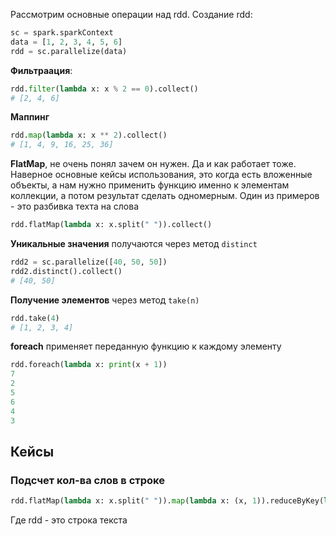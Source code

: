 Рассмотрим основные операции над rdd. Создание rdd:
```python
sc = spark.sparkContext
data = [1, 2, 3, 4, 5, 6]
rdd = sc.parallelize(data)
```
**Фильтраация**:
```python
rdd.filter(lambda x: x % 2 == 0).collect()
# [2, 4, 6]
```
**Маппинг**
```python
rdd.map(lambda x: x ** 2).collect()
# [1, 4, 9, 16, 25, 36]
```
**FlatMap**, не очень понял зачем он нужен. Да и как работает тоже. Наверное основные кейсы использования, это когда есть вложенные объекты, а нам нужно применить функцию именно к элементам коллекции, а потом результат сделать одномерным. Один из примеров - это разбивка техта на слова
```python
rdd.flatMap(lambda x: x.split(" ")).collect()
```
**Уникальные значения** получаются через метод `distinct`
```python
rdd2 = sc.parallelize([40, 50, 50])
rdd2.distinct().collect()
# [40, 50]
```
**Получение элементов** через метод `take(n)`
```python
rdd.take(4)
# [1, 2, 3, 4]
```
**foreach** применяет переданную функцию к каждому элементу
```python
rdd.foreach(lambda x: print(x + 1))
7
2
5
6
4
3
```
## Кейсы
### Подсчет кол-ва слов в строке
```python
rdd.flatMap(lambda x: x.split(" ")).map(lambda x: (x, 1)).reduceByKey(lambda a, b: a + b).collect()
```
Где rdd - это строка текста